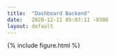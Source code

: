 ```yaml
---
title:  "Dashboard Backend"
date:   2020-12-11 05:07:11 -0300
layout: default
---
```


{% include figure.html %}
